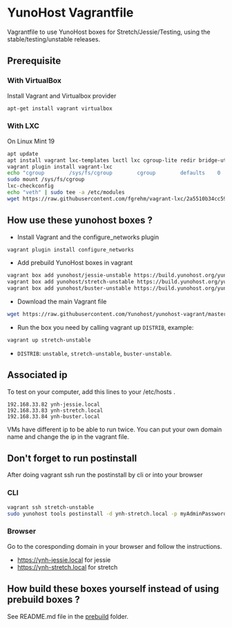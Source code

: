 # YunoHost Vagrantfile

Vagrantfile to use YunoHost boxes for Stretch/Jessie/Testing, using the
stable/testing/unstable releases.

## Prerequisite

### With VirtualBox
Install Vagrant and Virtualbox provider

```bash
apt-get install vagrant virtualbox
```

### With LXC
On Linux Mint 19
```bash
apt update
apt install vagrant lxc-templates lxctl lxc cgroup-lite redir bridge-utils libc6 libvirt-clients debootstrap
vagrant plugin install vagrant-lxc
echo "cgroup        /sys/fs/cgroup        cgroup        defaults    0    0" | sudo tee -a /etc/fstab
sudo mount /sys/fs/cgroup
lxc-checkconfig 
echo "veth" | sudo tee -a /etc/modules
wget https://raw.githubusercontent.com/fgrehm/vagrant-lxc/2a5510b34cc59cd3cb8f2dcedc3073852d841101/lib/vagrant-lxc/driver.rb -o .vagrant.d/gems/2.5.1/gems/vagrant-lxc-1.4.2/lib/vagrant-lxc/driver.rb
```

## How use these yunohost boxes ?

- Install Vagrant and the configure_networks plugin
```bash
vagrant plugin install configure_networks
```

- Add prebuild YunoHost boxes in vagrant
```bash
vagrant box add yunohost/jessie-unstable https://build.yunohost.org/yunohost-unstable.box
vagrant box add yunohost/stretch-unstable https://build.yunohost.org/yunohost-stretch-unstable.box
vagrant box add yunohost/buster-unstable https://build.yunohost.org/yunohost-buster-unstable.box
```

- Download the main Vagrant file
```bash
wget https://raw.githubusercontent.com/Yunohost/yunohost-vagrant/master/Vagrantfile
```

- Run the box you need by calling vagrant up `DISTRIB`, example:
```bash
vagrant up stretch-unstable
```

- `DISTRIB`: `unstable`, `stretch-unstable`, `buster-unstable`.


## Associated ip

To test on your computer, add this lines to your /etc/hosts .
```
192.168.33.82 ynh-jessie.local
192.168.33.83 ynh-stretch.local
192.168.33.84 ynh-buster.local
```

VMs have different ip to be able to run twice.
You can put your own domain name and change the ip in the vagrant file.

## Don't forget to run postinstall

After doing vagrant ssh run the postinstall by cli or into your browser

### CLI
```bash
vagrant ssh stretch-unstable
sudo yunohost tools postinstall -d ynh-stretch.local -p myAdminPassword
```

### Browser
Go to the coresponding domain in your browser and follow the instructions.

- https://ynh-jessie.local for jessie
- https://ynh-stretch.local for stretch

## How build these boxes yourself instead of using prebuild boxes ?

See README.md file in the [prebuild](prebuild/) folder.
